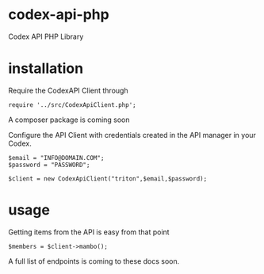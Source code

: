 # codex-api-php
Codex API PHP Library

# installation 

Require the CodexAPI Client through 

```
require '../src/CodexApiClient.php';
```

A composer package is coming soon

Configure the API Client with credentials created in the API manager in your Codex.

```
$email = "INFO@DOMAIN.COM";
$password = "PASSWORD";

$client = new CodexApiClient("triton",$email,$password);
```



# usage


Getting items from the API is easy from that point


```
$members = $client->mambo();
```

A full list of endpoints is coming to these docs soon.